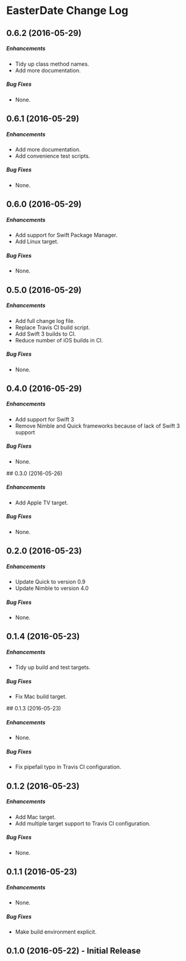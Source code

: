 # EasterDate Change Log

## 0.6.2 (2016-05-29)

##### Enhancements

* Tidy up class method names.
* Add more documentation.

##### Bug Fixes

* None.

## 0.6.1 (2016-05-29)

##### Enhancements

* Add more documentation.
* Add convenience test scripts.

##### Bug Fixes

* None.

## 0.6.0 (2016-05-29)

##### Enhancements

* Add support for Swift Package Manager.
* Add Linux target.

##### Bug Fixes

* None.

## 0.5.0 (2016-05-29)

##### Enhancements

* Add full change log file.
* Replace Travis CI build script.
* Add Swift 3 builds to CI.
* Reduce number of iOS builds in CI.

##### Bug Fixes

* None.

## 0.4.0 (2016-05-29)

##### Enhancements

* Add support for Swift 3
* Remove Nimble and Quick frameworks because of lack of Swift 3 support

##### Bug Fixes

* None.

## 0.3.0 (2016-05-26)

##### Enhancements

* Add Apple TV target.

##### Bug Fixes

* None.

## 0.2.0 (2016-05-23)

##### Enhancements

* Update Quick to version 0.9
* Update Nimble to version 4.0

##### Bug Fixes

* None.

## 0.1.4 (2016-05-23)

##### Enhancements

* Tidy up build and test targets.

##### Bug Fixes

* Fix Mac build target.

## 0.1.3 (2016-05-23)

##### Enhancements

* None.

##### Bug Fixes

* Fix pipefail typo in Travis CI configuration.

## 0.1.2 (2016-05-23)

##### Enhancements

* Add Mac target.
* Add multiple target support to Travis CI configuration.

##### Bug Fixes

* None.

## 0.1.1 (2016-05-23)

##### Enhancements

* None.

##### Bug Fixes

* Make build environment explicit.

## 0.1.0 (2016-05-22) - Initial Release
